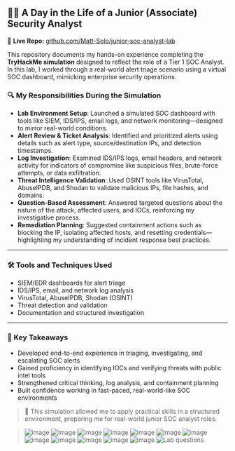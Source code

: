 ## 🧑‍💻 A Day in the Life of a Junior (Associate) Security Analyst

🔗 **Live Repo:** [github.com/Matt-Solo/junior-soc-analyst-lab](https://github.com/Matt-Solo/junior-soc-analyst-lab)

This repository documents my hands-on experience completing the **TryHackMe simulation** designed to reflect the role of a Tier 1 SOC Analyst. In this lab, I worked through a real-world alert triage scenario using a virtual SOC dashboard, mimicking enterprise security operations.


### 🔍 My Responsibilities During the Simulation

- **Lab Environment Setup**: Launched a simulated SOC dashboard with tools like SIEM, IDS/IPS, email logs, and network monitoring—designed to mirror real-world conditions.
- **Alert Review & Ticket Analysis**: Identified and prioritized alerts using details such as alert type, source/destination IPs, and detection timestamps.
- **Log Investigation**: Examined IDS/IPS logs, email headers, and network activity for indicators of compromise like suspicious files, brute-force attempts, or data exfiltration.
- **Threat Intelligence Validation**: Used OSINT tools like VirusTotal, AbuseIPDB, and Shodan to validate malicious IPs, file hashes, and domains.
- **Question-Based Assessment**: Answered targeted questions about the nature of the attack, affected users, and IOCs, reinforcing my investigative process.
- **Remediation Planning**: Suggested containment actions such as blocking the IP, isolating affected hosts, and resetting credentials—highlighting my understanding of incident response best practices.

---

### 🛠️ Tools and Techniques Used

- SIEM/EDR dashboards for alert triage
- IDS/IPS, email, and network log analysis
- VirusTotal, AbuseIPDB, Shodan (OSINT)
- Threat detection and validation
- Documentation and structured investigation

---

### 🎯 Key Takeaways

- Developed end-to-end experience in triaging, investigating, and escalating SOC alerts
- Gained proficiency in identifying IOCs and verifying threats with public intel tools
- Strengthened critical thinking, log analysis, and containment planning
- Built confidence working in fast-paced, real-world-like SOC environments


> 💬 This simulation allowed me to apply practical skills in a structured environment, preparing me for real-world junior SOC analyst roles.

> ![image](https://github.com/user-attachments/assets/ef4000bc-fa78-4413-80a9-7a7996bf86a1)
> ![image](https://github.com/user-attachments/assets/f2060ab3-6656-4f58-a4d4-3e63a9a9c9f0)
> ![image](https://github.com/user-attachments/assets/2cd87ff2-1609-4c21-b357-74fca61f8c83)
> ![image](https://github.com/user-attachments/assets/3aa4f874-db31-4b33-bcd1-07c7efe93c30)
> ![image](https://github.com/user-attachments/assets/6278faac-b80a-40a2-82e9-f45374c9def3)
> ![image](https://github.com/user-attachments/assets/0f7a749d-c8fe-433f-971b-8a3de25575d4)
> ![image](https://github.com/user-attachments/assets/93ea8bf4-0ca9-4672-a63b-273174685ac5)
> ![image](https://github.com/user-attachments/assets/80988dcd-72be-4818-8e84-5558b0001a62)
> ![image](https://github.com/user-attachments/assets/0c73c11a-be15-4b39-ab28-7187509f7aa1)
> ![image](https://github.com/user-attachments/assets/4492dfff-c732-4fb7-b03a-4ba9e5976f9e)
> ![image](https://github.com/user-attachments/assets/33a8a7cc-0886-4ef8-ae40-4c33554db430)
> ![image](https://github.com/user-attachments/assets/ad173e2b-d874-457e-b351-179c8be49dd6)
> ![Lab questions](https://github.com/user-attachments/assets/c0bc2dd0-f7fd-4a14-9b4c-5f415a5c5ec9)







> 






